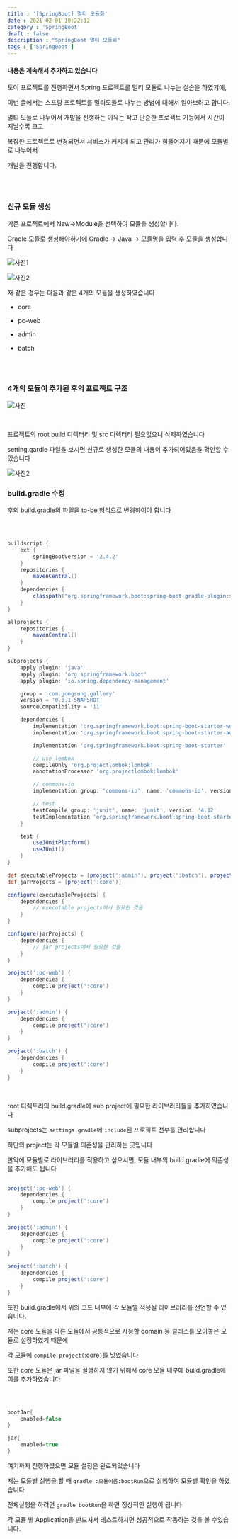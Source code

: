 ```yaml
---
title : '[SpringBoot] 멀티 모듈화'
date : 2021-02-01 10:22:12
category : 'SpringBoot'
draft : false
description : "SpringBoot 멀티 모듈화"
tags : ['SpringBoot']
---
```


#### 내용은 계속해서 추가하고 있습니다


토이 프로젝트를 진행하면서 Spring 프로젝트를 멀티 모듈로 나누는 실습을 하였기에, 

이번 글에서는 스프링 프로젝트를 멀티모듈로 나누는 방법에 대해서 알아보려고 합니다.

멀티 모듈로 나누어서 개발을 진행하는 이유는 작고 단순한 프로젝트 기능에서 시간이 지날수록 크고 

복잡한 프로젝트로 변경되면서 서비스가 커지게 되고 관리가 힘들어지기 때문에 모듈별로 나누어서

개발을 진행합니다.

<br/><br/>

### 신규 모듈 생성

기존 프로젝트에서 New->Module을 선택하여 모듈을 생성합니다.

Gradle 모듈로 생성해야하기에 Gradle -> Java -> 모듈명을 입력 후 모듈을 생성합니다

![사진1](https://user-images.githubusercontent.com/57346393/106406931-2f784480-647e-11eb-9c63-fa1f906fe4c0.png)

![사진2](https://user-images.githubusercontent.com/57346393/106406937-31da9e80-647e-11eb-89e4-0a1c27dac45b.png)


저 같은 경우는 다음과 같은 4개의 모듈을 생성하였습니다

* core

* pc-web

* admin

* batch

<br/> <br/>

### 4개의 모듈이 추가된 후의 프로젝트 구조

![사진](https://user-images.githubusercontent.com/57346393/106406941-330bcb80-647e-11eb-9913-735e5fd715dd.png)

<br/>

프로젝트의 root build 디렉터리 및 src 디렉터리 필요없으니 삭제하였습니다

setting.gardle 파일을 보시면 신규로 생성한 모듈의 내용이 추가되어있음을 확인할 수 있습니다

![사진2](https://user-images.githubusercontent.com/57346393/106407017-4d45a980-647e-11eb-9bc4-85474b0d7b08.png)


### build.gradle 수정

후의 build.gradle의 파일을 to-be 형식으로 변경하여야 합니다

<br/>

```gradle

buildscript {
    ext {
        springBootVersion = '2.4.2'
    }
    repositories {
        mavenCentral()
    }
    dependencies {
        classpath("org.springframework.boot:spring-boot-gradle-plugin:${springBootVersion}")
    }
}

allprojects {
    repositories {
        mavenCentral()
    }
}

subprojects {
    apply plugin: 'java'
    apply plugin: 'org.springframework.boot'
    apply plugin: 'io.spring.dependency-management'

    group = 'com.gongsung.gallery'
    version = '0.0.1-SNAPSHOT'
    sourceCompatibility = '11'

    dependencies {
        implementation 'org.springframework.boot:spring-boot-starter-web'
        implementation 'org.springframework.boot:spring-boot-starter-aop'

        implementation 'org.springframework.boot:spring-boot-starter'

        // use lombok
        compileOnly 'org.projectlombok:lombok'
        annotationProcessor 'org.projectlombok:lombok'

        // commons-io
        implementation group: 'commons-io', name: 'commons-io', version: '2.6'

        // test
        testCompile group: 'junit', name: 'junit', version: '4.12'
        testImplementation 'org.springframework.boot:spring-boot-starter-test'
    }

    test {
        useJUnitPlatform()
        useJUnit()
    }
}

def executableProjects = [project(':admin'), project(':batch'), project(':pc-web')]
def jarProjects = [project(':core')]

configure(executableProjects) {
    dependencies {
        // executable projects에서 필요한 것들
    }
}

configure(jarProjects) {
    dependencies {
        // jar projects에서 필요한 것들
    }
}

project(':pc-web') {
    dependencies {
        compile project(':core')
    }
}

project(':admin') {
    dependencies {
        compile project(':core')
    }
}

project(':batch') {
    dependencies {
        compile project(':core')
    }
}


```

<br/>


root 디렉토리의 build.gradle에 sub project에 필요한 라이브러리들을 추가하였습니다

subprojects는 `settings.gradle`에 `include`된 프로젝트 전부를 관리합니다

하단의 project는 각 모듈별 의존성을 관리하는 곳입니다

만약에 모듈별로 라이브러리를 적용하고 싶으시면, 모듈 내부의 build.gradle에 의존성을 추가해도 됩니다


```gradle

project(':pc-web') {
    dependencies {
        compile project(':core')
    }
}

project(':admin') {
    dependencies {
        compile project(':core')
    }
}

project(':batch') {
    dependencies {
        compile project(':core')
    }
}


```

또한 build.gradle에서 위의 코드 내부에 각 모듈별 적용될 라이브러리를 선언할 수 있습니다.

저는 core 모듈을 다른 모듈에서 공통적으로 사용할 domain 등 클래스를 모아놓은 모듈로 설정하였기 때문에

각 모듈에 `compile project(`:core`)`를 넣었습니다

또한 core 모듈은 jar 파일을 실행하지 않기 위해서 core 모듈 내부에 build.gradle에 이를 추가하였습니다

<br/>

```gradle

bootJar{
    enabled=false
}

jar{
    enabled=true
}


```

여기까지 진행하셨으면 모듈 설정은 완료되었습니다

저는 모듈별 실행을 할 때 `gradle :모듈이름:bootRun`으로 실행하여 모듈별 확인을 하였습니다

전체실행을 하려면 `gradle bootRun`을 하면 정상적인 실행이 됩니다

각 모듈 별 Application을 만드셔서 테스트하시면 성공적으로 작동하는 것을 볼 수있습니다.




